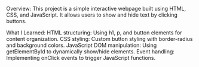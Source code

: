 Overview:
This project is a simple interactive webpage built using HTML, CSS, and JavaScript. It allows users to show and hide text by clicking buttons.

What I Learned:
HTML structuring: Using h1, p, and button elements for content organization.
CSS styling: Custom button styling with border-radius and background colors.
JavaScript DOM manipulation: Using getElementById to dynamically show/hide elements.
Event handling: Implementing onClick events to trigger JavaScript functions.
